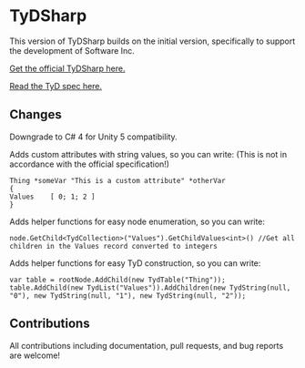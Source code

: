 # TyDSharp

This version of TyDSharp builds on the initial version, specifically to support the development of Software Inc.

[Get the official TyDSharp here.](https://github.com/tyd-lang/TyD)

[Read the TyD spec here.](https://github.com/tyd-lang/TyDSharp)

## Changes

Downgrade to C# 4 for Unity 5 compatibility.

Adds custom attributes with string values, so you can write: (This is not in accordance with the official specification!)

    Thing *someVar "This is a custom attribute" *otherVar
    {
    Values    [ 0; 1; 2 ]
    }

Adds helper functions for easy node enumeration, so you can write:

    node.GetChild<TydCollection>("Values").GetChildValues<int>() //Get all children in the Values record converted to integers
	
Adds helper functions for easy TyD construction, so you can write:

    var table = rootNode.AddChild(new TydTable("Thing"));
	table.AddChild(new TydList("Values")).AddChildren(new TydString(null, "0"), new TydString(null, "1"), new TydString(null, "2"));

## Contributions

All contributions including documentation, pull requests, and bug reports are welcome!

